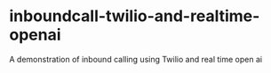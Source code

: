 # inboundcall-twilio-and-realtime-openai
A demonstration of inbound calling using Twilio and real time open ai
